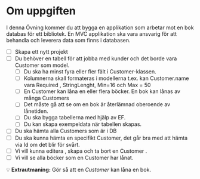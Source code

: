 # Om uppgiften

I denna Övning kommer du att bygga en applikation som arbetar mot en bok databas för ett bibliotek. En MVC applikation ska vara ansvarig för att behandla och leverera data som finns i databasen.

- [ ]  Skapa ett nytt projekt
- [ ]  Du behöver en tabell för att jobba med kunder och det borde vara Customer som model.
    - [ ]  Du ska ha minst fyra eller fler fält i Customer-klassen.
    - [ ]  Kolumnerna skall formateras i modellerna t.ex. kan Customer.name vara Required , StringLenght, Min=16 och Max = 50
    - [ ]  En Customer kan låna en eller flera böcker. En bok kan lånas av många Customers
    - [ ]  Det måste gå att se om en bok är återlämnad oberoende av lånetiden.
    - [ ]  Du ska bygga tabellerna med hjälp av EF.
    - [ ]  Du kan skapa exempeldata när tabellen skapas.
- [ ]  Du ska hämta alla Customers som är i DB
- [ ]  Du ska kunna hämta en specifikt Customer, det går bra med att hämta via Id om det blir för svårt.
- [ ]  Vi vill kunna editera , skapa och ta bort en Customer .
- [ ]  Vi vill se alla böcker som en Customer har lånat.

💡 **Extrautmaning:** Gör så att en *Customer* kan låna en bok.
